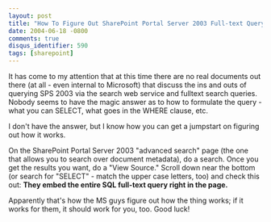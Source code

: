 ```yaml
---
layout: post
title: "How To Figure Out SharePoint Portal Server 2003 Full-text Query Syntax"
date: 2004-06-18 -0800
comments: true
disqus_identifier: 590
tags: [sharepoint]
---
```

It has come to my attention that at this time there are no real
documents out there (at all - even internal to Microsoft) that discuss
the ins and outs of querying SPS 2003 via the search web service and
fulltext search queries. Nobody seems to have the magic answer as to how
to formulate the query - what you can SELECT, what goes in the WHERE
clause, etc.

 I don't have the answer, but I know how you can get a jumpstart on
figuring out how it works.

 On the SharePoint Portal Server 2003 "advanced search" page (the one
that allows you to search over document metadata), do a search. Once you
get the results you want, do a "View Source." Scroll down near the
bottom (or search for "SELECT" - match the upper case letters, too) and
check this out: **They embed the entire SQL full-text query right in the
page.**

 Apparently that's how the MS guys figure out how the thing works; if it
works for them, it should work for you, too. Good luck!
